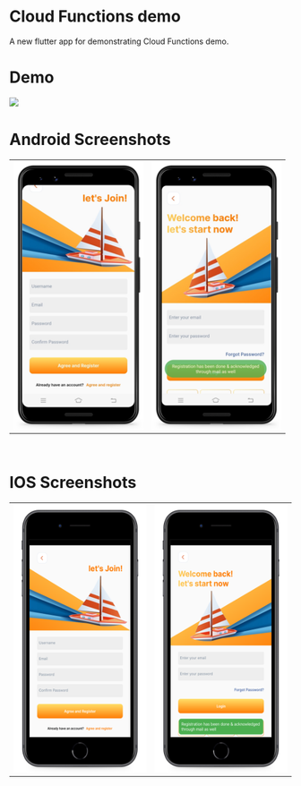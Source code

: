 # Cloud Functions demo
A new flutter app for demonstrating Cloud Functions demo.

# Demo
<img src="https://github.com/MarvelApps-Flutter/cloud_functions_demo/blob/master/screenshots/gif/demo.gif" height="480px"></td>

# Android Screenshots

<table>
  <tr>
    <td><img src="https://github.com/MarvelApps-Flutter/cloud_functions_demo/blob/master/screenshots/android/android1.png" height="480px"></td>
    <td><img src="https://github.com/MarvelApps-Flutter/cloud_functions_demo/blob/master/screenshots/android/android2.png" height="480px"></td>
  </tr>
 </table>
</br>

# IOS Screenshots

<table>
  <tr>
    <td><img src="https://github.com/MarvelApps-Flutter/cloud_functions_demo/blob/master/screenshots/ios/ios1.png" height="480px"></td>
    <td><img src="https://github.com/MarvelApps-Flutter/cloud_functions_demo/blob/master/screenshots/ios/ios2.png" height="480px"></td>
  </tr>
 </table>
